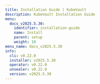 ```yaml
---
title: Installation Guide | KubeVault
description: KubeVault Installation Guide
menu:
  docs_v2025.5.30:
    identifier: installation-guide
    name: Install
    parent: setup
    weight: 10
menu_name: docs_v2025.5.30
info:
  cli: v0.22.0
  installer: v2025.5.30
  operator: v0.22.0
  unsealer: v0.22.0
  version: v2025.5.30
---
```


